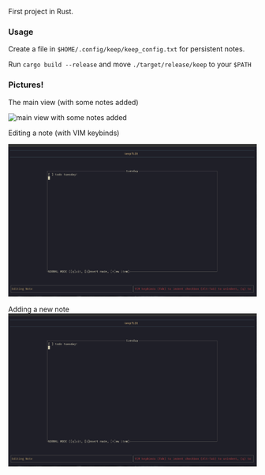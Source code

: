 First project in Rust.

### Usage
Create a file in `$HOME/.config/keep/keep_config.txt` for persistent notes.

Run `cargo build --release` and move `./target/release/keep` to your `$PATH`

### Pictures!
The main view (with some notes added)

![main view with some notes added](https://github.com/samp5/keepTUI/blob/main/resources/main.jpeg)

Editing a note (with VIM keybinds)

![](https://github.com/samp5/keepTUI/blob/main/resources/edit.jpeg)

Adding a new note
![](https://github.com/samp5/keepTUI/blob/main/resources/edit.jpeg)
